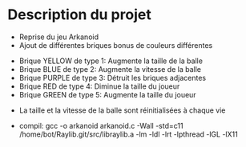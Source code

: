 # Description du projet
- Reprise du jeu Arkanoid
- Ajout de différentes briques bonus de couleurs différentes
* Brique YELLOW de type 1: Augmente la taille de la balle
* Brique BLUE de type 2: Augmente la vitesse de la balle
* Brique PURPLE de type 3: Détruit les briques adjacentes
* Brique RED de type 4: Diminue la taille du joueur
* Brique GREEN de type 5: Augmente la taille du joueur
- La taille et la vitesse de la balle sont réinitialisées à chaque vie

- compil: gcc -o arkanoid arkanoid.c -Wall -std=c11 /home/bot/Raylib.git/src/libraylib.a -lm -ldl -lrt -lpthread -lGL -lX11